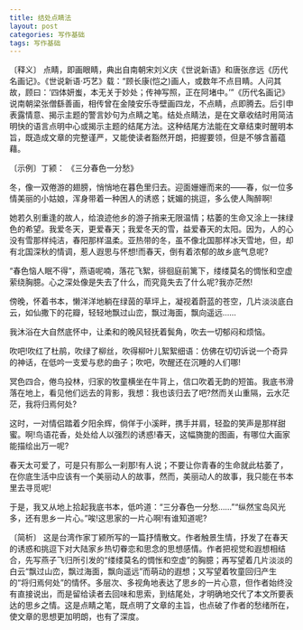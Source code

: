 ```yaml
---
title: 结处点睛法
layout: post
categories: 写作基础
tags: 写作基础
---
```


〔释义〕 点睛，即画眼睛，典出自南朝宋刘义庆《世说新语》和唐张彦远《历代名画记》。《世说新语·巧艺》载：“顾长康(恺之)画人，或数年不点目睛。人问其故，顾曰：‘四体妍蚩，本无关于妙处；传神写照，正在阿堵中。’”《历代名画记》说南朝梁张僧繇善画，相传曾在金陵安乐寺壁画四龙，不点睛，点即腾去。后引申表露情意、揭示主题的警言妙句为点睛之笔。结处点睛法，是在文章收结时用简洁明快的语言点明中心或揭示主题的结尾方法。这种结尾方法能在文章结束时醒明本旨，既造成文章的完整谨严，又能使读者豁然开朗，把握要领，但是不够含蓄蕴藉。

〔示例〕丁颍： 《三分春色一分愁》

冬，像一双倦游的翅膀，悄悄地在暮色里归去。迎面姗姗而来的——春，似一位多情美丽的小姑娘，浑身带着一种困人的诱惑；妩媚的挑逗，多么使人陶醉啊!

她若久别重逢的故人，给浪迹他乡的游子捎来无限温情；枯萎的生命又涂上一抹绿色的希望。我爱冬天，更爱春天；我爱冬天的雪，益爱春天的太阳。因为，人的心没有雪那样纯洁，春阳那样温柔。亚热带的冬，虽不像北国那样冰天雪地，但，却有北国深秋的情调，惹人遐思与怀想!而春天，倒有着浓郁的故乡底气息呢?

“春色恼人眠不得”，燕语呢喃，落花飞絮，徘徊庭前篱下，缕缕莫名的惆怅和空虚萦绕胸臆。心之深处像是失去了什么，而究竟失去了什么呢?我亦茫然!

傍晚，怀着书本，懒洋洋地躺在绿茵的草坪上，凝视着蔚蓝的苍空，几片淡淡底白云，如仙撒下的花瓣，轻轻地飘过山峦，飘过海面，飘向遥远……

我沐浴在大自然底怀中，让柔和的晚风轻抚着鬓角，吹去一切郁闷和烦恼。

吹吧!吹红了杜鹃，吹绿了柳丝，吹得柳叶儿絮絮细语：仿佛在切切诉说一个奇异的神话，在低吟一支爱与悲的曲子；吹吧，吹醒还在沉睡的人们哪!

冥色四合，倦鸟投林，归家的牧童横坐在牛背上，信口吹着无韵的短笛。我底书滑落在地上，看见他们远去的背影，我想：我也该归去了吧?然而关山重隔，云水茫茫，我将归焉何处?

这时，一对情侣踏着夕阳余辉，倘佯于小溪畔，携手并肩，轻盈的笑声是那样甜蜜。啊!鸟语花香，处处给人以强烈的诱惑!春天，这幅旖旎的图画，有哪位大画家能描绘出万一呢?

春天太可爱了，可是只有那么一刹那!有人说；不要让你青春的生命就此枯萎了，在你底生活中应该有一个美丽动人的故事，然而，美丽动人的故事，我只能在书本里去寻觅呢!

于是，我又从地上拾起我底书本，低吟道：“三分春色一分愁……”“纵然宝岛风光多，还有思乡一片心。”唉!这思家的一片心啊!有谁知道呢?

〔简析〕 这是台湾作家丁颍所写的一篇抒情散文。作者触景生情，抒发了在春天的诱惑和挑逗下对大陆家乡热切眷恋和思念的思想感情。作者把视觉和遐想相结合，先写燕子飞归所引发的“缕缕莫名的惆怅和空虚”的胸臆；再写望着几片淡淡的白云“飘过山峦，飘过海面，飘向遥远”而萌动的遐想；又写望着牧童回归产生的“将归焉何处”的情怀。多层次、多视角地表达了思乡的一片心意，但作者始终没有直接说出，而是留给读者去回味和思索，到结尾处，才明确地交代了本文所要表达的思乡之情。这是点睛之笔，既点明了文章的主旨，也点破了作者的愁绪所在，使文章的思想更加明朗，也有了深度。 